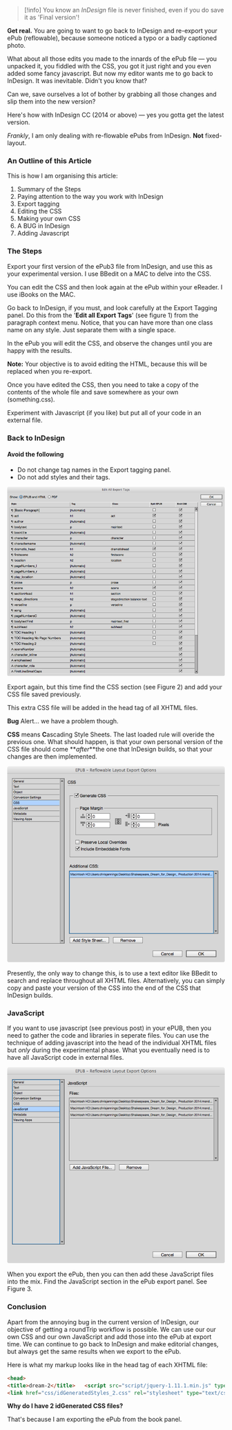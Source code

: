 > [!info] 
> You know an _InDesign_ file is never finished, even if you do save it as 'Final version'! 

**Get real.** You are going to want to go back to InDesign and re-export your ePub (reflowable), because someone noticed a typo or a badly captioned photo.

What about all those edits you made to the innards of the ePub file — you unpacked it, you fiddled with the CSS, you got it just right and you even added some fancy javascript. But now my editor wants me to go back to InDesign. It was inevitable. Didn't you know that?

Can we, save ourselves a lot of bother by grabbing all those changes and slip them into the new version?

Here's how with InDesign CC (2014 or above) — yes you gotta get the latest version.

_Frankly_, I am only dealing with re-flowable ePubs from InDesign. **Not** fixed-layout.

### An Outline of this Article

This is how I am organising this article:

1. Summary of the Steps
2. Paying attention to the way you work with InDesign
3. Export tagging
4. Editing the CSS
5. Making your own CSS
6. A BUG in InDesign
7. Adding Javascript

### The Steps

Export your first version of the ePub3 file from InDesign, and use this as your experimental version. I use BBedit on a MAC to delve into the CSS.

You can edit the CSS and then look again at the ePub within your eReader. I use iBooks on the MAC.

Go back to InDesign, if you must, and look carefully at the Export Tagging panel. Do this from the '**Edit all Export Tags**' (see figure 1) from the paragraph context menu. Notice, that you can have more than one class name on any style. Just separate them with a single space.

In the ePub you will edit the CSS, and observe the changes until you are happy with the results.

**Note:** Your objective is to avoid editing the HTML, because this will be replaced when you re-export.

Once you have edited the CSS, then you need to take a copy of the contents of the whole file and save somewhere as your own (something.css).

Experiment with Javascript (if you like) but put all of your code in an external file.

### Back to InDesign

#### Avoid the following

- Do not change tag names in the Export tagging panel.
- Do not add styles and their tags.  

![](../media/Pasted%20image%2020240222152810.png)

Export again, but this time find the CSS section (see Figure 2) and add your CSS file saved previously.

This extra CSS file will be added in the head tag of all XHTML files.

**Bug** Alert... we have a problem though.

**CSS** means **C**ascading Style Sheets. The last loaded rule will overide the previous one. What should happen, is that your own personal version of the CSS file should come **_after_**the one that InDesign builds, so that your changes are then implemented.

![](../media/Pasted%20image%2020240222152851.png)

Presently, the only way to change this, is to use a text editor like BBedit to search and replace throughout all XHTML files. Alternatively, you can simply copy and paste your version of the CSS into the end of the CSS that InDesign builds.

### JavaScript

If you want to use javascript (see previous post) in your ePUB, then you need to gather the code and libraries in seperate files. You can use the technique of adding javascript into the head of the individual XHTML files but _only_ during the experimental phase. What you eventually need is to have all JavaScript code in external files.

![](../media/Pasted%20image%2020240222152908.png)

When you export the ePub, then you can then add these JavaScript files into the mix. Find the JavaScript section in the ePub export panel. See Figure 3.

### Conclusion

Apart from the annoying bug in the current version of InDesign, our objective of getting a roundTrip workflow is possible. We can use our our own CSS and our own JavaScript and add those into the ePub at export time. We can continue to go back to InDesign and make editorial changes, but always get the same results when we export to the ePub.

Here is what my markup looks like in the head tag of each XHTML file:

```html
<head>
<title>dream-2</title>   <script src="script/jquery-1.11.1.min.js" type="text/javascript"></script>   <script src="script/jquery.balancetext.min.js" type="text/javascript"></script>   <script src="script/dream.js" type="text/javascript"></script>   <link href="css/idGeneratedStyles_0.css" rel="stylesheet" type="text/css" />
<link href="css/idGeneratedStyles_2.css" rel="stylesheet" type="text/css" />   <link href="css/dream.css" rel="stylesheet" type="text/css" />   </head>`
```
**Why do I have 2 idGenerated CSS files?**

That's because I am exporting the ePub from the book panel.
